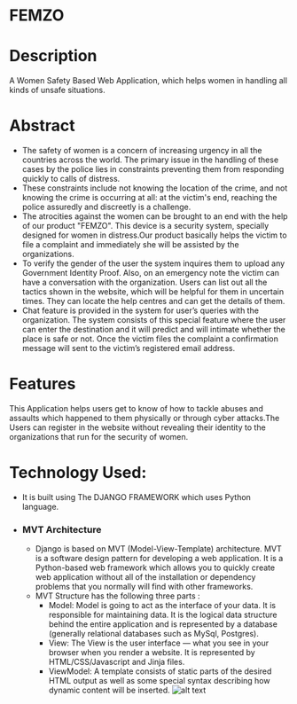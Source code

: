 # FEMZO
# Description
A Women Safety Based Web Application,  which helps women in handling all kinds of unsafe situations.
# Abstract
- The safety of women is a concern of increasing urgency in all the countries across the world.
The primary issue in the handling of these cases by the police lies in constraints preventing
them from responding quickly to calls of distress.
- These constraints include not knowing the
location of the crime, and not knowing the crime is occurring at all: at the victim's end,
reaching the police assuredly and discreetly is a challenge. 
- The atrocities against the women
can be brought to an end with the help of our product "FEMZO". This device is a security
system, specially designed for women in distress.Our product basically helps the victim to
file a complaint and immediately she will be assisted by the organizations.
- To verify the
gender of the user the system inquires them to upload any Government Identity Proof. Also,
on an emergency note the victim can have a conversation with the organization. Users can
list out all the tactics shown in the website, which will be helpful for them in uncertain times.
They can locate the help centres and can get the details of them.
- Chat feature is provided in
the system for user’s queries with the organization. The system consists of this special feature
where the user can enter the destination and it will predict and will intimate whether the place
is safe or not. Once the victim files the complaint a confirmation message will sent to the
victim’s registered email address.
# Features
This Application helps users get to know of how to tackle abuses and assaults which happened to them physically or through cyber attacks.The Users can register in the website without revealing their identity to the organizations that run for the security of women.


# Technology Used:
- It is built using The DJANGO FRAMEWORK which uses Python language.
- ### MVT Architecture
    - Django is based on MVT (Model-View-Template) architecture. MVT is a software design pattern for developing a web application. It is a Python-based web framework which allows you to quickly create web application without all of the installation or dependency problems that you normally will find with other frameworks.
    - MVT Structure has the following three parts :
        - Model: Model is going to act as the interface of your data. It is responsible for maintaining data. It is the logical data structure behind the entire application and is represented by a database (generally relational databases such as MySql, Postgres).
        - View: The View is the user interface — what you see in your browser when you render a website. It is represented by HTML/CSS/Javascript and Jinja files.
        - ViewModel: A template consists of static parts of the desired HTML output as well as some special syntax describing how dynamic content will be inserted.
     ![alt text]((image)!https://media.geeksforgeeks.org/wp-content/uploads/20210606092225/image.png)


 
